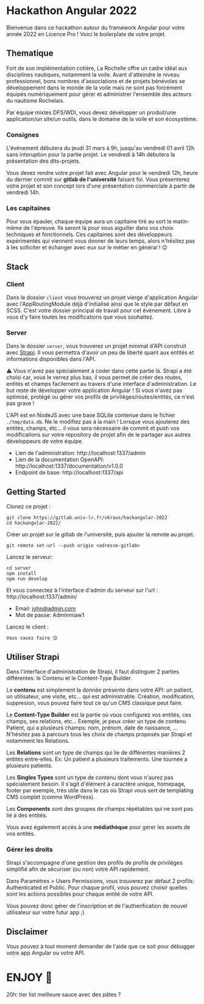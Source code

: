 # Hackathon Angular 2022

Bienvenue dans ce hackathon autour du framework Angular pour votre année 2022 en Licence Pro !
Voici le boilerplate de votre projet.

## Thematique
Fort de son implémentation cotière, La Rochelle offre un cadre idéal aux disciplines nautiques, notamment la voile. Avant d'atteindre le niveau professionnel, bons nombres d'associations et de projets bénévoles se développement dans le monde de la voile mais ne sont pas forcément équipés numériquement pour gérer et administrer l'ensemble des acteurs du nautisme Rochelais.

Par équipe mixtes DFS/WDI, vous devez développer un produit/une application/un site/un outils, dans le domaine de la voile et son écosystème.

### Consignes
L'événement débutera du jeudi 31 mars à 9h, jusqu'au vendredi 01 avril 12h sans interuption pour la partie projet. Le vendredi à 14h débutera la présentation des dits-projets.

Vous devez rendre votre projet fait avec Angular pour le vendredi 12h, heure du dernier commit sur **gitlab de l'université** faisant foi.
Vous présenterez votre projet et son concept lors d'une présentation commerciale à partir de vendredi 14h.

### Les capitaines

Pour vous épauler, chaque équipe aura un capitaine tiré au sort le matin-même de l'épreuve. Ils seront là pour vous aiguiller dans vos choix techniques et fonctionnels. Ces capitaines sont des développeurs expérimentés qui viennent vous donner de leurs temps, alors n'hésitez pas à les solliciter et échanger avec eux sur le métier en général ! 😉

## Stack

### Client

Dans le dossier `client` vous trouverez un projet vierge d'application Angular avec l'AppRoutingModule déjà d'initialisé ainsi que le style par défaut en SCSS.
C'est votre dossier principal de travail pour cet événement. Libre à vous d'y faire toutes les modifications que vous souhaitez.

### Server

Dans le dossier `server`, vous trouverez un projet minimal d'API construit avec [Strapi](https://strapi.io/). Il vous permettra d'avoir un peu de liberté quant aux entités et informations disponibles dans l'API.

⚠️ Vous n'avez pas spécialement à coder dans cette partie là. Strapi a été choisi car, vous le verrez plus bas, il vous permet de créer des routes, entités et champs facilement au travers d'une interface d'administration. Le but reste de développer votre application Angular ! Si vous n'avez pas optimisé, protégé ou gérer vos profils de privilèges/routes/entités, ce n'est pas grave !

L'API est en NodeJS avec une base SQLite contenue dans le fichier `./tmp/data.db`. Ne le modifiez pas à la main !
Lorsque vous ajouterez des entités, champs, etc... il vous sera nécessaire de commit et push vos modifications sur votre repository de projet afin de le partager aux autres développeurs de votre équipe.

- Lien de l'administration: http://localhost:1337/admin
- Lien de la documentation OpenAPI: http://localhost:1337/documentation/v1.0.0
- Endpoint de base: http://localhost:1337/api

## Getting Started

Clonez ce projet : 
```
git clone https://gitlab.univ-lr.fr/vkraus/hackangular-2022
cd hackangular-2022/
```

Créer un projet sur le gitlab de l'université, puis ajouter la remote au projet.
```
git remote set-url --push origin <adresse-gitlab>
```

Lancez le serveur:
```
cd server
npm install
npm run develop
```
Et vous connectez à l'interface d'admin du serveur sur l'url : http://localhost:1337/admin/

- Email: john@admin.com
- Mot de passe: Adminmiaw1

Lancez le client : 
```
Vous savez faire 😉
```

## Utiliser Strapi

Dans l'interface d'administration de Strapi, il faut distinguer 2 parties différentes: le Contenu et le Content-Type Builder.

Le **contenu** est simplement la donnée présente dans votre API: un patient, un utilisateur, une visite, etc... qui est administrable. Création, modification, suppresion, vous pouvez faire tout ce qu'un CMS classique peut faire.

Le **Content-Type Builder** est la partie où vous configurez vos entités, ces champs, ses relations, etc...
Exemple, je peux créer un type de contenu Patient, qui a plusieurs champs: nom, prénom, date de naissance, ... N'hésitez pas à parcours tous les choix de champs proposés par Strapi et notamment les Relations.

Les **Relations** sont un type de champs qui lie de différentes manières 2 entités entre-elles. Ex: Un patient a plusieurs traitements. Une tournée a plusieurs patients.

Les **Singles Types** sont un type de contenu dont vous n'aurez pas spécialement besoin. Il s'agit d'élément à caractère unique, homepage, footer par exemple, très utile dans le cas où Strapi vous sert de templating CMS complet (comme WordPress).

Les **Components** sont des groupes de champs répétables qui ne sont pas lié à des entités.

Vous avez également accès à une **médiathèque** pour gérer les assets de vos entités.

### Gérer les droits

Strapi s'accompagne d'une gestion des profils de profils de privilèges simplifié afin de sécuriser (ou non) votre API rapidement.

Dans Paramètres > Users Permissions, vous trouverez par défaut 2 profils: Authenticated et Public.
Pour chaque profil, vous pouvez choisir quelles sont les actions possibles pour chaque entité de votre API.

Vous pouvez donc gérer de l'inscription et de l'authenfication de nouvel utilisateur sur votre futur app ;)
## Disclaimer

Vous pouvez à tout moment demander de l'aide que ce soit pour débugger votre app Angular ou votre API.

# ENJOY 🎉


20h: tier list meilleure sauce avec des pâtes ?